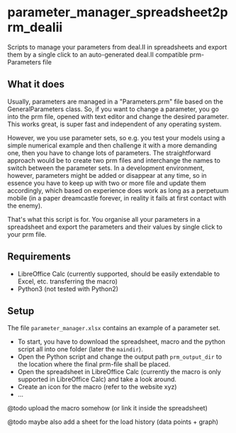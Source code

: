 # parameter_manager_spreadsheet2prm_dealii
Scripts to manage your parameters from deal.II in spreadsheets and export them by a single click to an auto-generated deal.II compatible prm-Parameters file

## What it does
Usually, parameters are managed in a "Parameters.prm" file based on the GeneralParameters class. So, if you want to change a parameter, you go into the prm file, opened with text editor and change the desired parameter. This works great, is super fast and independent of any operating system.

However, we you use parameter sets, so e.g. you test your models using a simple numerical example and then challenge it with a more demanding one, then you have to change lots of parameters. The straightforward approach would be to create two prm files and interchange the names to switch between the parameter sets. In a development environment, however, parameters might be added or disappear at any time, so in essence you have to keep up with two or more file and update them accordingly, which based on experience does work as long as a perpetuum mobile (in a paper dreamcastle forever, in reality it fails at first contact with the enemy).

That's what this script is for. You organise all your parameters in a spreadsheet and export the parameters and their values by single click to your prm file.

## Requirements
* LibreOffice Calc (currently supported, should be easily extendable to Excel, etc. transferring the macro)
* Python3 (not tested with Python2)

## Setup
The file `parameter_manager.xlsx` contains an example of a parameter set.
* To start, you have to download the spreadsheet, macro and the python script all into one folder (later the `maindir`).
* Open the Python script and change the output path `prm_output_dir` to the location where the final prm-file shall be placed.  
* Open the spreadsheet in LibreOffice Calc (currently the macro is only supported in LibreOffice Calc) and take a look around.
* Create an icon for the macro (refer to the website xyz)
* ...

@todo upload the macro somehow (or link it inside the spreadsheet)

@todo maybe also add a sheet for the load history (data points + graph)
